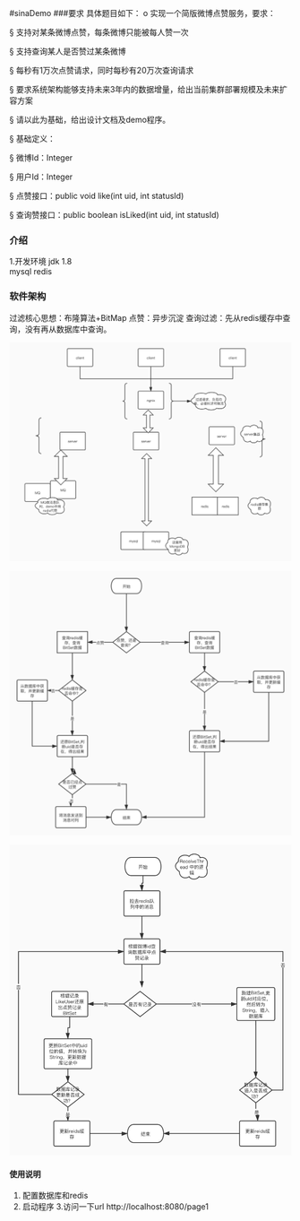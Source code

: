 #sinaDemo
###要求
具体题目如下：
o    实现一个简版微博点赞服务，要求：

§  支持对某条微博点赞，每条微博只能被每人赞一次

§  支持查询某人是否赞过某条微博

§  每秒有1万次点赞请求，同时每秒有20万次查询请求

§  要求系统架构能够支持未来3年内的数据增量，给出当前集群部署规模及未来扩容方案

§  请以此为基础，给出设计文档及demo程序。

§  基础定义：

§  微博Id：Integer

§  用户Id：Integer

§  点赞接口：public void like(int uid, int statusId)

§  查询赞接口：public boolean isLiked(int uid, int statusId) 

### 介绍
1.开发环境 
jdk 1.8  
mysql 
redis   

### 软件架构
过滤核心思想：布隆算法+BitMap
点赞：异步沉淀
查询过滤：先从redis缓存中查询，没有再从数据库中查询。



![理想架构图](https://github.com/RainOnTheFace/sinaDemo/blob/master/picture/sa.jpg)

![查询，点赞流程](https://github.com/RainOnTheFace/sinaDemo/blob/master/picture/sinaDemo1.jpg)

![异步入库流程](https://github.com/RainOnTheFace/sinaDemo/blob/master/picture/sinaDemo2.jpg)


#### 使用说明

1. 配置数据库和redis
2. 启动程序
3.访问一下url 
http://localhost:8080/page1



